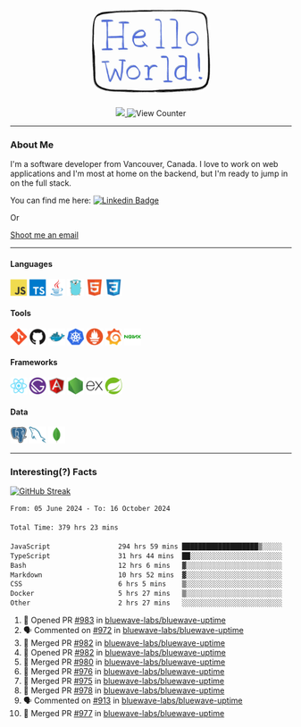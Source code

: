 <div align="center">
    <img src="./img/hello_world.webp" height="200px" width="">
    <div>
        <a href="https://www.linkedin.com/in/ajhollid">
            <img src="https://img.shields.io/badge/LinkedIn-blue"/>
        </a>
        <img src="https://komarev.com/ghpvc/?username=ajhollid&color=yellow" alt="View Counter">
    </div>
</div>

---

### About Me

I'm a software developer from Vancouver, Canada. I love to work on web applications and I'm most at home on the backend, but I'm ready to jump in on the full stack.

You can find me here: [![Linkedin Badge](https://img.shields.io/badge/-ajhollid-blue?style=flat&logo=Linkedin&logoColor=white)](https://www.linkedin.com/in/ajhollid)

Or

[Shoot me an email](mailto:ajhollid@gmail.com)

---

#### Languages

<div>
    <img src="./img/devicons/javascript-original.svg" width=30 height=30 alt="JavaScript">
    <img src="/img/devicons/typescript-original.svg" width=30 height=30 alt="TypeScript">
    <img src="./img/devicons/java-original.svg" width=30 height=30 alt="Java">
    <img src="./img/devicons/go-original.svg" width=30 height=30 alt="Golang">
    <img src="./img/devicons/html5-original.svg" width=30 height=30 alt="HTML 5">
    <img src="./img/devicons/css3-original.svg" width=30 height=30 alt="CSS 3">
</div>

#### Tools

<div>
    <img src="./img/devicons/git-original.svg" width=30 height=30 alt="Git">
    <img src="./img/devicons/github-original.svg" width=30 height=30 alt="Github">
    <img src="./img/devicons/docker-original.svg" width=30 
    height=30 alt="Docker">
    <img src="./img/devicons/kubernetes-original.svg" width=30 height=30 alt="K8">
    <img src="./img/devicons/prometheus-original.svg" width=30 height=30 alt="Prometheus">
    <img src="./img/devicons/grafana-original.svg" width=30 height=30 alt="Grafana">
    <img src="./img/devicons/nginx-original.svg" width=30 height=30 alt="Nginx">
</div>

#### Frameworks

<div>
    <img src="./img/devicons/react-original.svg" width=30 height=30 alt="React">
    <img src="./img/devicons/gatsby-original.svg" width=30 height=30 alt="Gatsby">
    <img src="./img/devicons/angularjs-original.svg" width=30 height=30 alt="AngularJS">
    <img src="./img/devicons/nodejs-original.svg" width=30 height=30 alt="NodeJS">
    <img src="./img/devicons/express-original.svg" width=30 height=30 alt="Express">
    <img src="./img/devicons/spring-original.svg" width=30 height=30 alt="Spring">
</div>

#### Data

<div>
    <img src="./img/devicons/postgresql-original.svg" width=30 height=30 alt="Postgresql">
    <img src="./img/devicons/mysql-original.svg" width=30 height=30 alt="Mysql">
    <img src="./img/devicons/mongodb-original.svg" width=30 height=30 alt="MongoDB">
</div>

---

### Interesting(?) Facts

[![GitHub Streak](http://github-readme-streak-stats.herokuapp.com?user=ajhollid)](https://git.io/streak-stats)

 <!--START_SECTION:waka-->

```txt
From: 05 June 2024 - To: 16 October 2024

Total Time: 379 hrs 23 mins

JavaScript                 294 hrs 59 mins ███████████████████▒░░░░░   77.25 %
TypeScript                 31 hrs 44 mins  ██░░░░░░░░░░░░░░░░░░░░░░░   08.31 %
Bash                       12 hrs 6 mins   ▓░░░░░░░░░░░░░░░░░░░░░░░░   03.17 %
Markdown                   10 hrs 52 mins  ▓░░░░░░░░░░░░░░░░░░░░░░░░   02.85 %
CSS                        6 hrs 5 mins    ▒░░░░░░░░░░░░░░░░░░░░░░░░   01.60 %
Docker                     5 hrs 27 mins   ▒░░░░░░░░░░░░░░░░░░░░░░░░   01.43 %
Other                      2 hrs 27 mins   ░░░░░░░░░░░░░░░░░░░░░░░░░   00.64 %
```

<!--END_SECTION:waka-->


<!--START_SECTION:activity-->
1. 💪 Opened PR [#983](https://github.com/bluewave-labs/bluewave-uptime/pull/983) in [bluewave-labs/bluewave-uptime](https://github.com/bluewave-labs/bluewave-uptime)
2. 🗣 Commented on [#972](https://github.com/bluewave-labs/bluewave-uptime/pull/972#issuecomment-2421508136) in [bluewave-labs/bluewave-uptime](https://github.com/bluewave-labs/bluewave-uptime)
3. 🎉 Merged PR [#982](https://github.com/bluewave-labs/bluewave-uptime/pull/982) in [bluewave-labs/bluewave-uptime](https://github.com/bluewave-labs/bluewave-uptime)
4. 💪 Opened PR [#982](https://github.com/bluewave-labs/bluewave-uptime/pull/982) in [bluewave-labs/bluewave-uptime](https://github.com/bluewave-labs/bluewave-uptime)
5. 🎉 Merged PR [#980](https://github.com/bluewave-labs/bluewave-uptime/pull/980) in [bluewave-labs/bluewave-uptime](https://github.com/bluewave-labs/bluewave-uptime)
6. 🎉 Merged PR [#976](https://github.com/bluewave-labs/bluewave-uptime/pull/976) in [bluewave-labs/bluewave-uptime](https://github.com/bluewave-labs/bluewave-uptime)
7. 🎉 Merged PR [#975](https://github.com/bluewave-labs/bluewave-uptime/pull/975) in [bluewave-labs/bluewave-uptime](https://github.com/bluewave-labs/bluewave-uptime)
8. 🎉 Merged PR [#978](https://github.com/bluewave-labs/bluewave-uptime/pull/978) in [bluewave-labs/bluewave-uptime](https://github.com/bluewave-labs/bluewave-uptime)
9. 🗣 Commented on [#913](https://github.com/bluewave-labs/bluewave-uptime/issues/913#issuecomment-2421009679) in [bluewave-labs/bluewave-uptime](https://github.com/bluewave-labs/bluewave-uptime)
10. 🎉 Merged PR [#977](https://github.com/bluewave-labs/bluewave-uptime/pull/977) in [bluewave-labs/bluewave-uptime](https://github.com/bluewave-labs/bluewave-uptime)
<!--END_SECTION:activity-->
